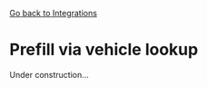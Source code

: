 [Go back to Integrations](./integrations/intro)

# Prefill via vehicle lookup
Under construction...
